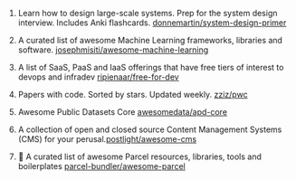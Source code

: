 1. Learn how to design large-scale systems. Prep for the system design interview. Includes Anki flashcards. [donnemartin/system-design-primer](https://github.com/donnemartin/system-design-primer)

2. A curated list of awesome Machine Learning frameworks, libraries and software. [josephmisiti/awesome-machine-learning](https://github.com/josephmisiti/awesome-machine-learning)

3. A list of SaaS, PaaS and IaaS offerings that have free tiers of interest to devops and infradev [ripienaar/free-for-dev](https://github.com/ripienaar/free-for-dev)

4. Papers with code. Sorted by stars. Updated weekly. [zziz/pwc](https://github.com/zziz/pwc)

5. Awesome Public Datasets Core [awesomedata/apd-core](https://github.com/awesomedata/apd-core)

6. A collection of open and closed source Content Management Systems (CMS) for your perusal.[postlight/awesome-cms](https://github.com/postlight/awesome-cms)

7. 🔗 A curated list of awesome Parcel resources, libraries, tools and boilerplates [parcel-bundler/awesome-parcel](https://github.com/parcel-bundler/awesome-parcel)
